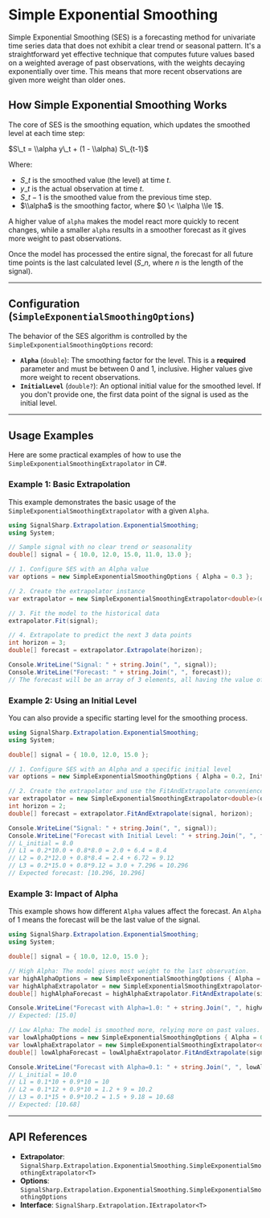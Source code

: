 # Simple Exponential Smoothing

Simple Exponential Smoothing (SES) is a forecasting method for univariate time series data that does not exhibit a clear trend or seasonal pattern. It's a straightforward yet effective technique that computes future values based on a weighted average of past observations, with the weights decaying exponentially over time. This means that more recent observations are given more weight than older ones.

## How Simple Exponential Smoothing Works

The core of SES is the smoothing equation, which updates the smoothed level at each time step:

$S\_t = \\alpha y\_t + (1 - \\alpha) S\_{t-1}$

Where:

  * $S\_t$ is the smoothed value (the level) at time $t$.
  * $y\_t$ is the actual observation at time $t$.
  * $S\_{t-1}$ is the smoothed value from the previous time step.
  * $\\alpha$ is the smoothing factor, where $0 \< \\alpha \\le 1$.

A higher value of `alpha` makes the model react more quickly to recent changes, while a smaller `alpha` results in a smoother forecast as it gives more weight to past observations.

Once the model has processed the entire signal, the forecast for all future time points is the last calculated level ($S\_n$, where $n$ is the length of the signal).

-----

## Configuration (`SimpleExponentialSmoothingOptions`)

The behavior of the SES algorithm is controlled by the `SimpleExponentialSmoothingOptions` record:

  * **`Alpha`** (`double`): The smoothing factor for the level. This is a **required** parameter and must be between 0 and 1, inclusive. Higher values give more weight to recent observations.
  * **`InitialLevel`** (`double?`): An optional initial value for the smoothed level. If you don't provide one, the first data point of the signal is used as the initial level.

-----

## Usage Examples

Here are some practical examples of how to use the `SimpleExponentialSmoothingExtrapolator` in C\#.

### Example 1: Basic Extrapolation

This example demonstrates the basic usage of the `SimpleExponentialSmoothingExtrapolator` with a given `Alpha`.

```csharp
using SignalSharp.Extrapolation.ExponentialSmoothing;
using System;

// Sample signal with no clear trend or seasonality
double[] signal = { 10.0, 12.0, 15.0, 11.0, 13.0 };

// 1. Configure SES with an Alpha value
var options = new SimpleExponentialSmoothingOptions { Alpha = 0.3 };

// 2. Create the extrapolator instance
var extrapolator = new SimpleExponentialSmoothingExtrapolator<double>(options);

// 3. Fit the model to the historical data
extrapolator.Fit(signal);

// 4. Extrapolate to predict the next 3 data points
int horizon = 3;
double[] forecast = extrapolator.Extrapolate(horizon);

Console.WriteLine("Signal: " + string.Join(", ", signal));
Console.WriteLine("Forecast: " + string.Join(", ", forecast));
// The forecast will be an array of 3 elements, all having the value of the last calculated level.
```

### Example 2: Using an Initial Level

You can also provide a specific starting level for the smoothing process.

```csharp
using SignalSharp.Extrapolation.ExponentialSmoothing;
using System;

double[] signal = { 10.0, 12.0, 15.0 };

// 1. Configure SES with an Alpha and a specific initial level
var options = new SimpleExponentialSmoothingOptions { Alpha = 0.2, InitialLevel = 8.0 };

// 2. Create the extrapolator and use the FitAndExtrapolate convenience method
var extrapolator = new SimpleExponentialSmoothingExtrapolator<double>(options);
int horizon = 2;
double[] forecast = extrapolator.FitAndExtrapolate(signal, horizon);

Console.WriteLine("Signal: " + string.Join(", ", signal));
Console.WriteLine("Forecast with Initial Level: " + string.Join(", ", forecast));
// L_initial = 8.0
// L1 = 0.2*10.0 + 0.8*8.0 = 2.0 + 6.4 = 8.4
// L2 = 0.2*12.0 + 0.8*8.4 = 2.4 + 6.72 = 9.12
// L3 = 0.2*15.0 + 0.8*9.12 = 3.0 + 7.296 = 10.296
// Expected forecast: [10.296, 10.296]
```

### Example 3: Impact of Alpha

This example shows how different `Alpha` values affect the forecast. An `Alpha` of 1 means the forecast will be the last value of the signal.

```csharp
using SignalSharp.Extrapolation.ExponentialSmoothing;
using System;

double[] signal = { 10.0, 12.0, 15.0 };

// High Alpha: The model gives most weight to the last observation.
var highAlphaOptions = new SimpleExponentialSmoothingOptions { Alpha = 1.0 };
var highAlphaExtrapolator = new SimpleExponentialSmoothingExtrapolator<double>(highAlphaOptions);
double[] highAlphaForecast = highAlphaExtrapolator.FitAndExtrapolate(signal, 1);

Console.WriteLine("Forecast with Alpha=1.0: " + string.Join(", ", highAlphaForecast));
// Expected: [15.0]

// Low Alpha: The model is smoothed more, relying more on past values.
var lowAlphaOptions = new SimpleExponentialSmoothingOptions { Alpha = 0.1 };
var lowAlphaExtrapolator = new SimpleExponentialSmoothingExtrapolator<double>(lowAlphaOptions);
double[] lowAlphaForecast = lowAlphaExtrapolator.FitAndExtrapolate(signal, 1);

Console.WriteLine("Forecast with Alpha=0.1: " + string.Join(", ", lowAlphaForecast));
// L_initial = 10.0
// L1 = 0.1*10 + 0.9*10 = 10
// L2 = 0.1*12 + 0.9*10 = 1.2 + 9 = 10.2
// L3 = 0.1*15 + 0.9*10.2 = 1.5 + 9.18 = 10.68
// Expected: [10.68]
```

-----

## API References

  * **Extrapolator**: `SignalSharp.Extrapolation.ExponentialSmoothing.SimpleExponentialSmoothingExtrapolator<T>`
  * **Options**: `SignalSharp.Extrapolation.ExponentialSmoothing.SimpleExponentialSmoothingOptions`
  * **Interface**: `SignalSharp.Extrapolation.IExtrapolator<T>`